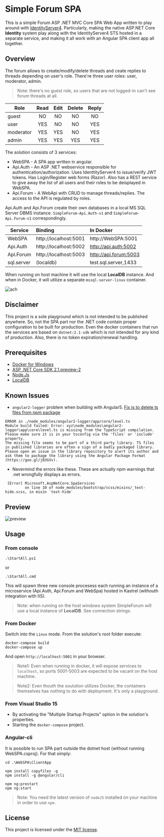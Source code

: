 # Simple Forum SPA 

This is a simple Forum ASP .NET MVC Core SPA Web App written to play around with [IdentityServer4](http://docs.identityserver.io/en/release/). Particularly, making the native ASP.NET Core __Identity__ system play along with the IdentityServer4 STS hosted in a separate service, and making it all work with an Angular SPA client app all together.

## Overview
The forum allows to create/modify/delete threads and ceate replies to threads depending on user's role.
There're three user roles: user, moderator, admin.
>Note: there's no guest role, so users that are not logged-in can't see forum threads at all.

| Role     |  Read  | Edit  | Delete | Reply |
|----------|:------:|:-----:|:------:|:-----:|
| guest    |   NO   |  NO   |   NO   |  NO   |
| user     |   YES  |  NO   |   NO   |  YES  |
| moderator|   YES  |  YES  |   NO   |  YES  |
| admin    |   YES  |  YES  |   YES  |  YES  |

The solution consists of 3 services:
* WebSPA - A SPA app written in angular.
* Api.Auth - An ASP .NET webservice responsible for authentication/authorization. Uses IdenttityServer4 to issue/verify JWT tokens. Has Login/Register web forms (Razor). Also has a REST service to give away the list of all users and their roles to be deisplayed in WebSPA.
* Api.Forum - A WebApi with CRUD to manage threads/replies. The access to the API is regulated by roles. 

Api.Auth and Api.Forum create their own databases in a local MS SQL Server DBMS instance. 
`SimpleForum-Api.Auth-v1` and `SimpleForum-Api.Forum-v1` correspondingly.


| Service    |  Binding               | In Docker              |
|------------|:---------------------- |:-----------------------|
|  WebSPA    |  http://localhost:5001 |  http://WebSPA:5001    |
|  Api.Auth  |  http://localhost:5002 |  http://api.auth:5002  |
|  Api.Forum |  http://localhost:5003 |  http://api.forum:5003 |
| sql.server |  (localdb)             |  test.sql.server,1433  |

When running on host machine it will use the local __LocalDB__ instance. And when in Docker, it will utilize a separate `mssql-server-linux` container.

![ach](./SimpleForum_arch.png)

## Disclaimer
This project is a sole playground which is not intended to be published anywhere. So, not the SPA part nor the .NET code contain proper configuration to be built for production. Even the docker containers that run the services are based on `dotnet:2.1-sdk` which is not intended for any kind of production.
Also, there is no token expiration/renewal handling. 

## Prerequisites
+ [Docker for Windows](https://www.docker.com/docker-windows)
+ [ASP .NET Core SDK 2.1.preview-2](https://blogs.msdn.microsoft.com/dotnet/2018/04/11/announcing-net-core-2-1-preview-2/)
+ [Node.Js](https://nodejs.org/en/)
+ [LocalDB](https://docs.microsoft.com/en-us/sql/database-engine/configure-windows/sql-server-2016-express-localdb?view=sql-server-2017)

## Known Issues
+ `angular2-logger` problem when building with Angular5. [Fix is to delete ts files from npm package](https://github.com/code-chunks/angular2-logger/issues/175)
```
ERROR in ./node_modules/angular2-logger/app/core/level.ts
Module build failed: Error: xyz\node_modules\angular2-logger\app\core\level.ts is missing from the TypeScript compilation. Please make sure it is in your tsconfig via the 'files' or 'include' property.
The missing file seems to be part of a third party library. TS files in published libraries are often a sign of a badly packaged library. Please open an issue in the library repository to alert its author and ask them to package the library using the Angular Package Format (https://goo.gl/jB3GVv).
```
+ Nevermind the errors like these. These are actually npm warnings that .net wrongfully displays as errors.
```
 [Error] Microsoft.AspNetCore.SpaServices
         on line 10 of node_modules/bootstrap/scss/mixins/_text-hide.scss, in mixin `text-hide`
```

## Preview
![preview](./SimpleForumSPA_Preview.gif)

## Usage

### From console
```CMD
.\StartAll.ps1
```
or
```CMD
.\StartAll.cmd
```

This will spawn three new console procesess each running an instance of a microservice (Api.Auth, Api.Forum and WebSpa) hosted in Kastrel (withouth integration with IIS).
>Note: when running on the host windows system SimpleForum will use a local instance of __LocalDB__. See connection strings.

### From Docker
Switch into the `Linux` mode.
From the solution's root folder execute:
```
docker-compose build
docker-compose up 
```
And open `http://localhost:5001` in your browser.
>Note1: Even when running in docker, it will expose services to `localhost`, so ports 5001-5003 are expected to be vacant on the host machine.

>Note2: Even thouth the soulution utilizes Docker, the containers themselves has nothing to do with deployment. It's only a playground.

### From Visual Studio 15
+ By activating the "Multiple Startup Projects" option in the solution's properties.
+ Starting the `docker-compose` project.

### Angular-cli
It is possible to run SPA part outside the dotnet host (without running WebSPA.csproj). 
For that simply: 
```
cd .\WebSPA\ClientApp

npm install copyfiles -g
npm install -g @angular/cli

npm ng:prestart
npm ng:start
```
>Note: You need the latest version of `nodeJS` installed on your machine in order to use `npm`.

## License

This project is licensed under the [MIT license](LICENSE).

